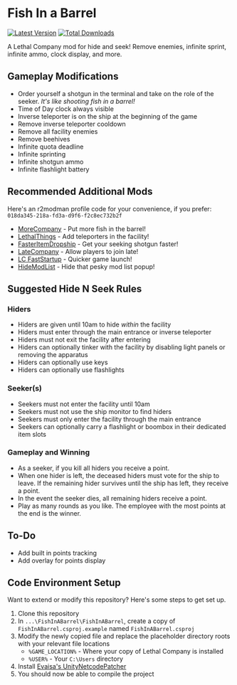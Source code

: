 # Fish In a Barrel

[![Latest Version](https://img.shields.io/thunderstore/v/JaredIsCoding/FishInABarrel?logo=thunderstore&logoColor=white)](https://thunderstore.io/c/lethal-company/p/JaredIsCoding/FishInABarrel)
[![Total Downloads](https://img.shields.io/thunderstore/dt/JaredIsCoding/FishInABarrel?logo=thunderstore&logoColor=white)](https://thunderstore.io/c/lethal-company/p/JaredIsCoding/FishInABarrel)

A Lethal Company mod for hide and seek! Remove enemies, infinite sprint, infinite ammo, clock display, and more.

## Gameplay Modifications

- Order yourself a shotgun in the terminal and take on the role of the seeker. *It's like shooting fish in a barrel!*
- Time of Day clock always visible
- Inverse teleporter is on the ship at the beginning of the game
- Remove inverse teleporter cooldown
- Remove all facility enemies
- Remove beehives
- Infinite quota deadline
- Infinite sprinting
- Infinite shotgun ammo
- Infinite flashlight battery

## Recommended Additional Mods

Here's an r2modman profile code for your convenience, if you prefer: `018da345-218a-fd3a-d9f6-f2c8ec732b2f`

- [MoreCompany](https://thunderstore.io/c/lethal-company/p/notnotnotswipez/MoreCompany/) - Put more fish in the barrel!
- [LethalThings](https://thunderstore.io/c/lethal-company/p/Evaisa/LethalThings/) - Add teleporters in the facility!
- [FasterItemDropship](https://thunderstore.io/c/lethal-company/p/FlipMods/FasterItemDropship/) - Get your seeking shotgun faster!
- [LateCompany](https://thunderstore.io/c/lethal-company/p/anormaltwig/LateCompany/) - Allow players to join late!
- [LC FastStartup](https://thunderstore.io/c/lethal-company/p/flerouwu/LC_FastStartup/) - Quicker game launch!
- [HideModList](https://thunderstore.io/c/lethal-company/p/Sv_Matt/HideModList/) - Hide that pesky mod list popup!

## Suggested Hide N Seek Rules

### Hiders
- Hiders are given until 10am to hide *within* the facility
- Hiders must enter through the main entrance or inverse teleporter
- Hiders must not exit the facility after entering
- Hiders can optionally tinker with the facility by disabling light panels or removing the apparatus
- Hiders can optionally use keys
- Hiders can optionally use flashlights

### Seeker(s)
- Seekers must not enter the facility until 10am
- Seekers must not use the ship monitor to find hiders
- Seekers must only enter the facility through the main entrance
- Seekers can optionally carry a flashlight or boombox in their dedicated item slots

### Gameplay and Winning
- As a seeker, if you kill all hiders you receive a point.
- When one hider is left, the deceased hiders must vote for the ship to leave. If the remaining hider survives until the ship has left, they receive a point.
- In the event the seeker dies, all remaining hiders receive a point.
- Play as many rounds as you like. The employee with the most points at the end is the winner.

## To-Do

- Add built in points tracking
- Add overlay for points display

## Code Environment Setup

Want to extend or modify this repository? Here's some steps to get set up.

1. Clone this repository
2. In `...\FishInABarrel\FishInABarrel`, create a copy of `FishInABarrel.csproj.example` named `FishInABarrel.csproj`
3. Modify the newly copied file and replace the placeholder directory roots with your relevant file locations
    - `%GAME_LOCATION%` - Where your copy of Lethal Company is installed
    - `%USER%` - Your `C:\Users` directory
4. Install [Evaisa's UnityNetcodePatcher](https://github.com/EvaisaDev/UnityNetcodePatcher)
5. You should now be able to compile the project